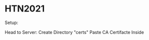 # HTN2021


Setup:

Head to Server:
    Create Directory "certs"
    Paste CA Certifacte Inside


    